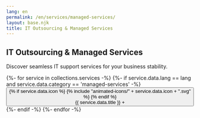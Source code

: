 ```yaml
---
lang: en
permalink: /en/services/managed-services/
layout: base.njk
title: IT Outsourcing & Managed Services
---
```

<section class="page-section">
    <div class="container">
        <div class="section-title text-center" data-aos="fade-up">
            <h1>IT Outsourcing & Managed Services</h1>
            <p>Discover seamless IT support services for your business stability.</p>
        </div>
        <div class="accordion-wrapper" data-aos="fade-up" data-aos-delay="200">
            {%- for service in collections.services -%}
                {%- if service.data.lang == lang and service.data.category == 'managed-services' -%}
                    <div class="accordion-item">
                        <button class="accordion-header" aria-expanded="false">
                            <div class="service-full-icon">
                            {% if service.data.icon %}
                                {% include "animated-icons/" + service.data.icon + ".svg" %}
                            {% endif %}
                            </div>
                            <span class="accordion-title">{{ service.data.title }}</span>
                            <span class="accordion-indicator">+</span>
                        </button>
                        <div class="accordion-panel" hidden>
                            <div class="accordion-content">
                                <div class="service-full-description">
                                    {{ service.data.general_description | markdownify | safe }}
                                </div>
                                {% if service.data.detailed_list %}
                                <ul class="service-detailed-list">
                                    {% for item in service.data.detailed_list %}
                                    <li>{{ item.point }}</li>
                                    {% endfor %}
                                </ul>
                                {% endif %}
                            </div>
                        </div>
                    </div>
                {%- endif -%}
            {%- endfor -%}
        </div>
    </div>
</section>